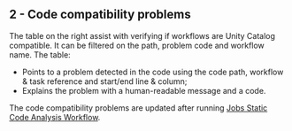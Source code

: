 ## 2 - Code compatibility problems

The table on the right assist with verifying if workflows are Unity Catalog compatible. It can be filtered on the path,
problem code and workflow name. The table:
- Points to a problem detected in the code using the code path, workflow & task reference and start/end line & column;
- Explains the problem with a human-readable message and a code.

The code compatibility problems are updated after running
[Jobs Static Code Analysis Workflow](https://github.com/databrickslabs/ucx/blob/main/README.md#workflow-linter-workflow).
